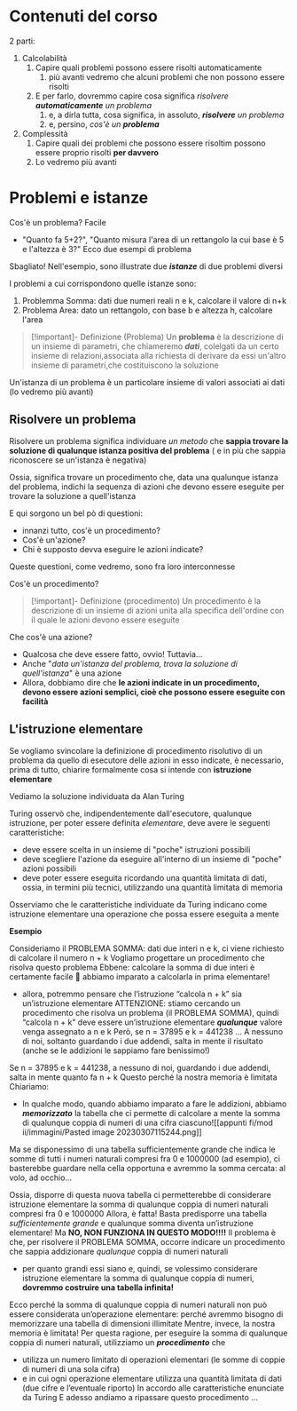 
# Contenuti del corso

2 parti:

1. Calcolabilità
	1. Capire quali problemi possono essere risolti automaticamente
		1. più avanti vedremo che alcuni problemi che non possono essere risolti
	2. E per farlo, dovremmo capire cosa significa _risolvere **automaticamente** un problema_
		1. e, a dirla tutta, cosa significa, in assoluto, _**risolvere** un problema_
		2. e, persino, _cos'è un **problema**_
2. Complessità
	1. Capire quali dei problemi che possono essere risoltim possono essere proprio risolti **per davvero**
	2. Lo vedremo più avanti

# Problemi e istanze

Cos'è un problema? Facile

- "Quanto fa 5+2?", "Quanto misura l'area di un rettangolo la cui base è 5 e l'altezza è 3?" Ecco due esempi di problema

Sbagliato! Nell'esempio, sono illustrate due _**istanze**_ di due problemi diversi

I problemi a cui corrispondono quelle istanze sono:

1. Problemma Somma: dati due numeri reali n e k, calcolare il valore di n+k
2. Problema Area: dato un rettangolo, con base b e altezza h, calcolare l'area

>[!important]- Definizione (Problema)
>Un **problema** è la descrizione di un insieme di parametri, che chiameremo _**dati**_, colelgati da un certo insieme di relazioni,associata alla richiesta di derivare da essi un'altro insieme di parametri,che costituiscono la soluzione

Un'istanza di un problema è un particolare insieme di valori associati ai dati (lo vedremo più avanti)

## Risolvere un problema

Risolvere un problema significa individuare _un metodo_ che **sappia trovare la soluzione di qualunque istanza positiva del problema**
( e in più che sappia riconoscere se un'istanza è negativa)

Ossia, significa trovare un procedimento che, data una qualunque istanza del problema, indichi la sequenza di azioni che devono essere eseguite per trovare la soluzione a quell'istanza

E qui sorgono un bel pò di questioni:

- innanzi tutto, cos'è un procedimento?
- Cos'è un'azione?
- Chi è supposto devva eseguire le azioni indicate?

Queste questioni, come vedremo, sono fra loro interconnesse

Cos'è un procedimento?

>[!important]- Definizione (procedimento)
>Un procedimento è la descrizione di un insieme di azioni unita alla specifica dell'ordine con il quale le azioni devono essere eseguite

Che cos'è una azione?

- Qualcosa che deve essere fatto, ovvio! Tuttavia...
- Anche "_data un'istanza del problema, trova la soluzione di quell'istanza_" è una azione
- Allora, dobbiamo dire che **le azioni indicate in un procedimento, devono essere azioni semplici, cioè che possono essere eseguite con facilità**

## L'istruzione elementare

Se vogliamo svincolare la definizione di procedimento risolutivo di un problema da quello di esecutore delle azioni in esso indicate, è necessario, prima di tutto, chiarire formalmente cosa si intende con **istruzione elementare**

Vediamo la soluzione individuata da Alan Turing

Turing osservò che, indipendentemente dall'esecutore, qualunque istruzione, per poter essere definita _elementare_, deve avere le seguenti caratteristiche:

- deve essere scelta in un insieme di "poche" istruzioni possibili
- deve scegliere l'azione da eseguire all'interno di un insieme di "poche" azioni possibili
- deve poter essere eseguita ricordando una quantità limitata di dati, ossia, in termini più tecnici, utilizzando una quantità limitata di memoria

Osserviamo che le caratteristiche individuate da Turing indicano come istruzione elementare una operazione che possa essere eseguita a mente

**Esempio**

Consideriamo il PROBLEMA SOMMA: dati due interi n e k, ci viene richiesto di calcolare il numero n + k
Vogliamo progettare un procedimento che risolva questo problema
Ebbene: calcolare la somma di due interi è certamente facile  abbiamo imparato a calcolarla in prima elementare! 
- allora, potremmo pensare che l’istruzione “calcola n + k” sia un’istruzione elementare
ATTENZIONE: stiamo cercando un procedimento che risolva un problema (il PROBLEMA SOMMA), quindi “calcola n + k” deve essere un’istruzione elementare _**qualunque**_ valore venga assegnato a n e k 
Però, se n = 37895 e k = 441238 ... 
A nessuno di noi, soltanto guardando i due addendi, salta in mente il risultato (anche se le addizioni le sappiamo fare benissimo!)

Se n = 37895 e k = 441238, a nessuno di noi, guardando i due addendi, salta in mente quanto fa n + k 
Questo perché la nostra memoria è limitata 
Chiariamo: 
- In qualche modo, quando abbiamo imparato a fare le addizioni, abbiamo _**memorizzato**_ la tabella che ci permette di calcolare a mente la somma di qualunque coppia di numeri di una cifra ciascuno![[appunti fi/mod ii/immagini/Pasted image 20230307115244.png]]

Ma se disponessimo di una tabella sufficientemente grande che indica le somme di tutti i numeri naturali compresi fra 0 e 1000000 (ad esempio), ci basterebbe guardare nella cella opportuna e avremmo la somma cercata: al volo, ad occhio...

Ossia, disporre di questa nuova tabella ci permetterebbe di considerare istruzione elementare la somma di qualunque coppia di numeri naturali compresi fra 0 e 1000000
Allora, è fatta! Basta predisporre una tabella _sufficientemente grande_ e qualunque somma diventa un’istruzione elementare!
Ma **NO, NON FUNZIONA IN QUESTO MODO!!!!**
Il problema è che, per risolvere il PROBLEMA SOMMA, occorre indicare un procedimento che sappia addizionare _qualunque_ coppia di numeri naturali 
- per quanto grandi essi siano 
e, quindi, se volessimo considerare istruzione elementare la somma di qualunque coppia di numeri, **dovremmo costruire una tabella infinita!**

Ecco perché la somma di qualunque coppia di numeri naturali non può essere considerata un’operazione elementare: perché avremmo bisogno di memorizzare una tabella di dimensioni illimitate 
Mentre, invece, la nostra memoria è limitata! 
Per questa ragione, per eseguire la somma di qualunque coppia di numeri naturali, utilizziamo un _**procedimento**_ che
- utilizza un numero limitato di operazioni elementari (le somme di coppie di numeri di una sola cifra) 
- e in cui ogni operazione elementare utilizza una quantità limitata di dati (due cifre e l’eventuale riporto) 
In accordo alle caratteristiche enunciate da Turing
E adesso andiamo a ripassare questo procedimento ...